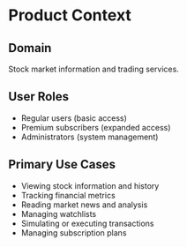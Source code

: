 # Product Context
## Domain
Stock market information and trading services.

## User Roles
- Regular users (basic access)
- Premium subscribers (expanded access)
- Administrators (system management)

## Primary Use Cases
- Viewing stock information and history
- Tracking financial metrics
- Reading market news and analysis
- Managing watchlists
- Simulating or executing transactions
- Managing subscription plans
